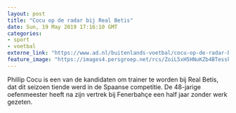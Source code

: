 ```yaml
---
layout: post
title: "Cocu op de radar bij Real Betis"
date: Sun, 19 May 2019 17:16:10 GMT
categories: 
- sport 
- voetbal 
externe_link: "https://www.ad.nl/buitenlands-voetbal/cocu-op-de-radar-bij-real-betis~aabf92a8/"
feature_image: "https://images4.persgroep.net/rcs/ZoiL5xH5HNuKZb4BTesskLT_lag/diocontent/140425543/_fitwidth/400/?appId=21791a8992982cd8da851550a453bd7f&quality=0.7"
---
```


Phillip Cocu is een van de kandidaten om trainer te worden bij Real Betis, dat dit seizoen tiende werd in de Spaanse competitie. De 48-jarige oefenmeester heeft na zijn vertrek bij Fenerbahçe een half jaar zonder werk gezeten.

